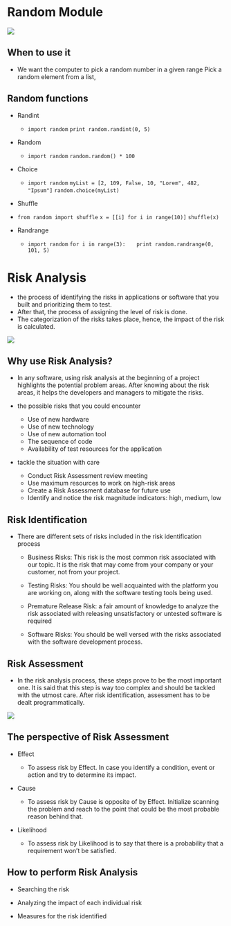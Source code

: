 # Random Module

![](https://i.pinimg.com/236x/79/86/28/7986285801c4cc1b1c0987a4a0ead938.jpg)

## When to use it
* We want the computer to pick a random number in a given range Pick a random element from a list, 

## Random functions
* Randint
  * `import random`
`print random.randint(0, 5)`

* Random 
  * `import random`
`random.random() * 100`

* Choice
  * `import random`
`myList = [2, 109, False, 10, "Lorem", 482, "Ipsum"]`
`random.choice(myList)`

*   Shuffle
  * `from random import shuffle`
`x = [[i] for i in range(10)]`
`shuffle(x) `

* Randrange
  * `import random`
`for i in range(3):`
 `   print random.randrange(0, 101, 5)`

# Risk Analysis

*  the process of identifying the risks in applications or software that you built and prioritizing them to test.
*  After that, the process of assigning the level of risk is done.
* The categorization of the risks takes place, hence, the impact of the risk is calculated.

![](https://risk-engineering.org/static/img/thumb-data-analysis.png)

## Why use Risk Analysis?

* In any software, using risk analysis at the beginning of a project highlights the potential problem areas. After knowing about the risk areas, it helps the developers and managers to mitigate the risks.

* the possible risks that you could encounter
  * Use of new hardware
  * Use of new technology
  * Use of new automation tool
  * The sequence of code
  * Availability of test resources for the application

* tackle the situation with care
  * Conduct Risk Assessment review meeting
  * Use maximum resources to work on high-risk areas
  * Create a Risk Assessment database for future use
  * Identify and notice the risk magnitude indicators: high, medium, low

## Risk Identification

* There are different sets of risks included in the risk identification process
  * Business Risks: This risk is the most common risk associated with our topic. It is the risk that may come from your company or your customer, not from your project.

  * Testing Risks: You should be well acquainted with the platform you are working on, along with the software testing tools being used.

  * Premature Release Risk: a fair amount of knowledge to analyze the risk associated with releasing unsatisfactory or untested software is required

  * Software Risks: You should be well versed with the risks associated with the software development process.

## Risk Assessment

* In the risk analysis process, these steps prove to be the most important one. It is said that this step is way too complex and should be tackled with the utmost care. After risk identification, assessment has to be dealt programmatically.

![](https://d1jnx9ba8s6j9r.cloudfront.net/blog/wp-content/uploads/2019/08/Picture1-768x422.png)

## The perspective of Risk Assessment

* Effect
  * To assess risk by Effect. In case you identify a condition, event or action and try to determine its impact.

* Cause
  * To assess risk by Cause is opposite of by Effect. Initialize scanning the problem and reach to the point that could be the most probable reason behind that.

* Likelihood
  *  To assess risk by Likelihood is to say that there is a probability that a requirement won’t be satisfied.

## How to perform Risk Analysis

* Searching the risk

* Analyzing the impact of each individual risk

* Measures for the risk identified
